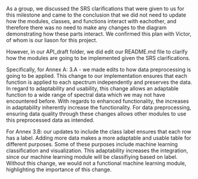 As a group, we discussed the SRS clarifications that were given to us for this milestone and came to the conclusion that we did not need to update how the modules, classes, and functions interact with eachother, and therefore there was no need to make any changes to the diagram demonstrating how these parts interact. We confirmed this plan with Victor, of whom is our liason for this project. 

However, in our API_draft folder, we did edit our README.md file to clarify how the modules are going to be implemented given the SRS clarifications. 

Specifically, for Annex A: 3.A - we made edits to how data preprocessing is going to be applied. This change to our implementation ensures that each function is applied to each spectrum independently and preserves the data. In regard to adaptability and usability, this change allows an adaptable function to a wide range of spectral data which we may not have encountered before. With regards to enhanced functionality, the increases in adaptability inherently increase the functionality. For data preprocessing, ensuring data quality through these changes allows other modules to use this preprocessed data as intended.

For Annex 3.B: our updates to include the class label ensures that each row has a label. Adding more data makes a more adaptable and usable table for different purposes. Some of these purposes include machine learning classification and visualization. This adaptability increases the integration, since our machine learning module will be classifiying based on label. Without this change, we would not a functional machine learning module, highlighting the importance of this change.



